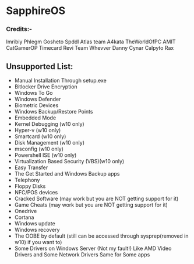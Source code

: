 # SapphireOS
### Credits:-
 Imribiy 
 Phlegm
 Gosheto
 Spddl
 Atlas team
 A4kata
 TheWorldOfPC
 AMIT
 CatGamerOP
 Timecard
 Revi Team
 Whevver
 Danny
 Cynar
 Calpyto
 Rax

## Unsupported List:
- Manual Installation Through setup.exe
- Bitlocker Drive Encryption
- Windows To Go
- Windows Defender
- Biometric Devices
- Windows Backup/Restore Points
- Embedded Mode
- Kernel Debugging (w10 only)
- Hyper-v (w10 only)
- Smartcard (w10 only)
- Disk Management (w10 only)
- msconfig (w10 only)
- Powershell ISE (w10 only)
- Virtualization Based Security (VBS)(w10 only)
- Easy Transfer
- The Get Started and Windows Backup apps
- Telephony
- Floppy Disks
- NFC/POS devices
- Cracked Software (may work but you are NOT getting support for it)
- Game Cheats (may work but you are NOT getting support for it)
- Onedrive
- Cortana
- Windows update
- Windows recovery
- The OOBE by default (still can be accessed through sysprep(removed in w10) if you want to)
- Some Drivers on Windows Server (Not my fault!) Like AMD Video Drivers and Some Network Drivers Same for Some apps
